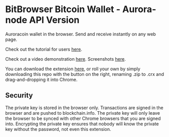 BitBrowser Bitcoin Wallet - Aurora-node API Version
=============

Auroracoin wallet in the browser. Send and receive instantly on any web page.

Check out the tutorial for users <a href="http://104.236.66.174/tutorial.html">here</a>.

Check out a video demonstration <a href="http://www.youtube.com/watch?v=DfoyuBTudDs">here</a>. Screenshots <a href="http://imgur.com/a/rMvdO">here</a>.

You can download the extension <a href="https://chrome.google.com/webstore/detail/bitcoin-wallet/mjjfjonhlkajifgkcmmgadaimemcihcj">here</a>, or roll your own by simply downloading this repo with the button on the right, renaming .zip to .crx and drag-and-dropping it into Chrome.

Security
--------

The private key is stored in the browser only. Transactions are signed in the browser and are pushed to blockchain.info. The private key will only leave the browser to be synced with other Chrome browsers that you are signed into. Encrypting the private key ensures that nobody will know the private key without the password, not even this extension.
